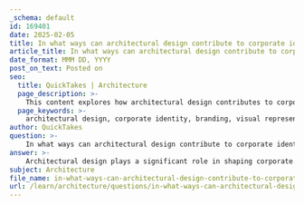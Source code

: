 ```yaml
---
_schema: default
id: 169401
date: 2025-02-05
title: In what ways can architectural design contribute to corporate identity and branding?
article_title: In what ways can architectural design contribute to corporate identity and branding?
date_format: MMM DD, YYYY
post_on_text: Posted on
seo:
  title: QuickTakes | Architecture
  page_description: >-
    This content explores how architectural design contributes to corporate identity and branding by visually representing brand values, creating memorable spaces, enhancing customer experience, integrating with the community, utilizing color and space, and setting new standards for innovation.
  page_keywords: >-
    architectural design, corporate identity, branding, visual representation, customer experience, community integration, innovative design, Sugamo Shinkin Bank, color in architecture, memorable spaces
author: QuickTakes
question: >-
    In what ways can architectural design contribute to corporate identity and branding?
answer: >-
    Architectural design plays a significant role in shaping corporate identity and branding in several impactful ways:\n\n1. **Visual Representation of Brand Values**: Architectural design can serve as a physical manifestation of a company's values and ethos. For instance, the Sugamo Shinkin Bank, under the guidance of architect Emmanuel Moureaux, transformed its image from a traditional, austere bank to one that embodies hospitality and joy. This shift was achieved through vibrant and welcoming design elements that reflect the bank's motto, "Turn joy into joy," effectively communicating its commitment to customer experience.\n\n2. **Creating Memorable Spaces**: Unique architectural features can make a corporate space memorable and recognizable. The design of the Ekoda branch, with its "rainbow shower" concept, integrates playful and colorful elements that not only attract attention but also create a distinctive identity for the bank. Such memorable designs can enhance brand recall among customers and the community.\n\n3. **Enhancing Customer Experience**: Thoughtful architectural design can improve customer interactions and experiences. By creating inviting environments that encourage customers to linger, businesses can foster a sense of community and connection. This approach not only enhances customer satisfaction but also aligns with the brand's identity as a welcoming and engaging entity.\n\n4. **Integration with Community**: Architectural branding can also involve blending the corporate space with the surrounding community. The facade of Sugamo Shinkin Bank is designed to be a recognizable landscape that harmonizes with its environment, reinforcing the idea that the bank is a part of the community rather than an isolated entity. This integration can enhance the brand's reputation and strengthen community ties.\n\n5. **Use of Color and Space**: The strategic use of color and spatial design can evoke specific emotions and responses from customers. Moureaux's philosophy of "dividing space with color" creates three-dimensional experiences that can influence how customers perceive and interact with the space. Bright colors and playful designs contribute to a vibrant atmosphere that aligns with the brand's identity.\n\n6. **Setting a Precedent for Innovation**: Innovative architectural design can set a benchmark for other institutions within the industry. By redefining its corporate identity through architecture, Sugamo Shinkin Bank not only enhances its own brand but also inspires other organizations to rethink their architectural strategies in relation to branding.\n\nIn summary, architectural design is a powerful tool for corporate identity and branding, as it can visually communicate a brand's values, create memorable experiences, enhance customer engagement, integrate with the community, and set new standards for innovation in design.
subject: Architecture
file_name: in-what-ways-can-architectural-design-contribute-to-corporate-identity-and-branding.md
url: /learn/architecture/questions/in-what-ways-can-architectural-design-contribute-to-corporate-identity-and-branding
---
```


&nbsp;